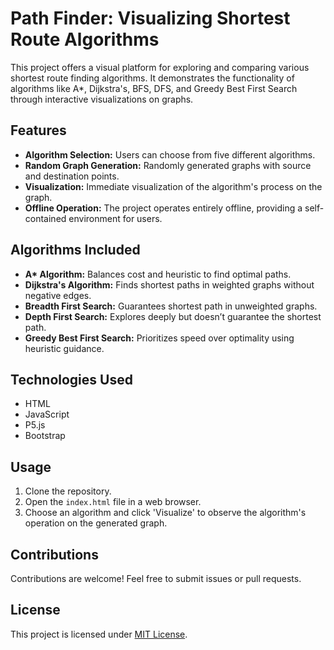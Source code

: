 # Path Finder: Visualizing Shortest Route Algorithms

This project offers a visual platform for exploring and comparing various shortest route finding algorithms. It demonstrates the functionality of algorithms like A\*, Dijkstra's, BFS, DFS, and Greedy Best First Search through interactive visualizations on graphs.

## Features

- **Algorithm Selection:** Users can choose from five different algorithms.
- **Random Graph Generation:** Randomly generated graphs with source and destination points.
- **Visualization:** Immediate visualization of the algorithm's process on the graph.
- **Offline Operation:** The project operates entirely offline, providing a self-contained environment for users.

## Algorithms Included

- **A\* Algorithm:** Balances cost and heuristic to find optimal paths.
- **Dijkstra's Algorithm:** Finds shortest paths in weighted graphs without negative edges.
- **Breadth First Search:** Guarantees shortest path in unweighted graphs.
- **Depth First Search:** Explores deeply but doesn’t guarantee the shortest path.
- **Greedy Best First Search:** Prioritizes speed over optimality using heuristic guidance.

## Technologies Used

- HTML
- JavaScript
- P5.js
- Bootstrap

## Usage

1. Clone the repository.
2. Open the `index.html` file in a web browser.
3. Choose an algorithm and click 'Visualize' to observe the algorithm's operation on the generated graph.

## Contributions

Contributions are welcome! Feel free to submit issues or pull requests.

## License

This project is licensed under [MIT License](LICENSE).
